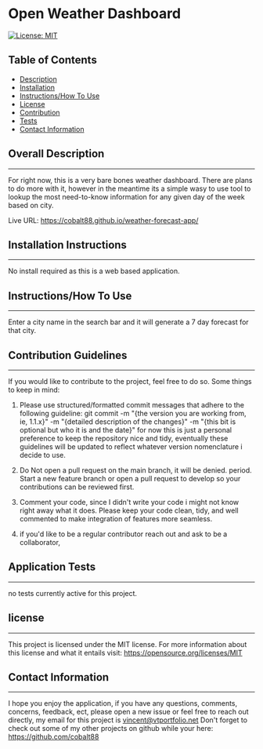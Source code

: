 # Open Weather Dashboard
[![License: MIT](https://img.shields.io/badge/License-MIT-yellow.svg)](https://opensource.org/licenses/MIT)

 ## Table of Contents

- [Description](#overall-description)
- [Installation](#installation-instructions)
- [Instructions/How To Use](#instructions/how-to-use)
- [License](#license)
- [Contribution](#contribution-guidelines)
- [Tests](#application-tests)
- [Contact Information](#contact-information)



 ## Overall Description 
 - - - 

For right now, this is a very bare bones weather dashboard. There are plans to do more with it, however in the meantime its a simple wasy to use tool to lookup the most need-to-know information for any given day of the week based on city.

Live URL: https://cobalt88.github.io/weather-forecast-app/

 ## Installation Instructions
 - - -

No install required as this is a web based application.

 ## Instructions/How To Use
 - - -
 
 Enter a city name in the search bar and it will generate a 7 day forecast for that city.

 ## Contribution Guidelines
 - - -
 If you would like to contribute to the project, feel free to do so. Some things to keep in mind:

 1. Please use structured/formatted commit messages that adhere to the following guideline: git commit -m "{the version you are working from, ie, 1.1.x}" -m "{detailed description of the changes}" -m "{this bit is optional but who it is and the date}"
 for now this is just a personal preference to keep the repository nice and tidy, eventually these guidelines will be updated to reflect whatever version nomenclature i decide to use. 

 2. Do Not open a pull request on the main branch, it will be denied. period. Start a new feature branch or open a pull request to develop so your contributions can be reviewed first. 

 3. Comment your code, since I didn't write your code i might not know right away what it does. Please keep your code clean, tidy, and well commented to make integration of features more seamless. 

 4. if you'd like to be a regular contributor reach out and ask to be a collaborator, 

 ## Application Tests
 - - -

no tests currently active for this project.

## license
  - - - 
  This project is licensed under the MIT license.
  For more information about this license and what it entails visit: https://opensource.org/licenses/MIT

 ## Contact Information
 - - -
I hope you enjoy the application, if you have any questions, comments, concerns, feedback, ect, 
please open a new issue or feel free to reach out directly, my email for this project is vincent@vtportfolio.net
Don't forget to check out some of my other projects on github while your here: https://github.com/cobalt88
